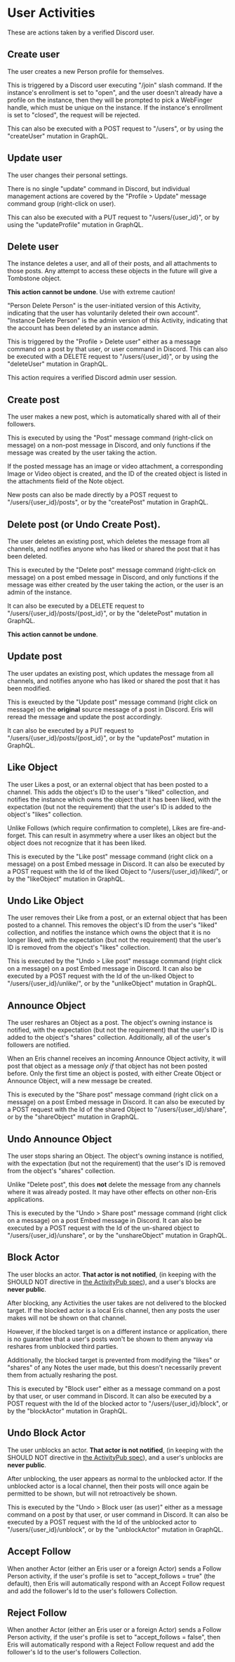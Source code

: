 # User Activities

These are actions taken by a verified Discord user.

## Create user

The user creates a new Person profile for themselves.

This is triggered by a Discord user executing "/join" slash command. If the instance's enrollment is set to "open", and the user doesn't already have a profile on the instance, then they will be prompted to pick a WebFinger handle, which must be unique on the instance. If the instance's enrollment is set to "closed", the request will be rejected.

This can also be executed with a POST request to "/users", or by using the "createUser" mutation in GraphQL. 

## Update user

The user changes their personal settings.

There is no single "update" command in Discord, but individual management actions are covered by the "Profile > Update" message command group (right-click on user). 

This can also be executed with a PUT request to "/users/{user_id}", or by using the "updateProfile" mutation in GraphQL.

## Delete user

The instance deletes a user, and all of their posts, and all attachments to those posts. Any attempt to access these objects in the future will give a Tombstone object.

**This action cannot be undone**. Use with extreme caution!

"Person Delete Person" is the user-initiated version of this Activity, indicating that the user has voluntarily deleted their own account". "Instance Delete Person" is the admin version of this Activity, indicating that the account has been deleted by an instance admin. 

This is triggered by the "Profile > Delete user" either as a message command on a post by that user, or user command in Discord. This can also be executed with a DELETE request to "/users/{user_id}", or by using the "deleteUser" mutation in GraphQL. 

This action requires a verified Discord admin user session.


## Create post

The user makes a new post, which is automatically shared with all of their followers.

This is executed by using the "Post" message command (right-click on message) on a non-post message in Discord, and only functions if the message was created by the user taking the action.

If the posted message has an image or video attachment, a corresponding Image or Video object is created, and the ID of the created object is listed in the attachments field of the Note object.

New posts can also be made directly by a POST request to "/users/{user_id}/posts", or by the "createPost" mutation in GraphQL.

## Delete post (or Undo Create Post).

The user deletes an existing post, which deletes the message from all channels, and notifies anyone who has liked or shared the post that it has been deleted.

This is executed by the "Delete post" message command (right-click on message) on a post embed message in Discord, and only functions if the message was either created by the user taking the action, or the user is an admin of the instance.

It can also be executed by a DELETE request to "/users/{user_id}/posts/{post_id}", or by the "deletePost" mutation in GraphQL.

**This action cannot be undone**.

## Update post

The user updates an existing post, which updates the message from all channels, and notifies anyone who has liked or shared the post that it has been modified.

This is exeucted by the "Update post" message command (right click on message) on the **original** source message of a post in Discord. Eris will reread the message and update the post accordingly.

It can also be executed by a PUT request to "/users/{user_id}/posts/{post_id}", or by the "updatePost" mutation in GraphQL.

## Like Object

The user Likes a post, or an external object that has been posted to a channel. This adds the object's ID to the user's "liked" collection, and notifies the instance which owns the object that it has been liked, with the expectation (but not the requirement) that the user's ID is added to the object's "likes" collection. 

Unlike Follows (which require confirmation to complete), Likes are fire-and-forget. This can result in asymmetry where a user likes an object but the object does not recognize that it has been liked.

This is executed by the "Like post" message command (right click on a message) on a post Embed message in Discord. It can also be executed by a POST request with the Id of the liked Object to "/users/{user_id}/liked/", or by the "likeObject" mutation in GraphQL.

## Undo Like Object

The user removes their Like from a post, or an external object that has been posted to a channel. This removes the object's ID from the user's "liked" collection, and notifies the instance which owns the object that it is no longer liked, with the expectation (but not the requirement) that the user's ID is removed from the object's "likes" collection. 

This is executed by the "Undo > Like post" message command (right click on a message) on a post Embed message in Discord. It can also be executed by a POST request with the Id of the un-liked Object to "/users/{user_id}/unlike/", or by the "unlikeObject" mutation in GraphQL.

## Announce Object

The user reshares an Object as a post. The object's owning instance is notified, with the expectation (but not the requirement) that the user's ID is added to the object's "shares" collection. Additionally, all of the user's followers are notified.

When an Eris channel receives an incoming Announce Object activity, it will post that object as a message *only if* that object has not been posted before. Only the first time an object is posted, with either Create Object or Announce Object, will a new message be created.

This is executed by the "Share post" message command (right click on a message) on a post Embed message in Discord. It can also be executed by a POST request with the Id of the shared Object to "/users/{user_id}/share", or by the "shareObject" mutation in GraphQL.

## Undo Announce Object

The user stops sharing an Object. The object's owning instance is notified, with the expectation (but not the requirement) that the user's ID is removed from the object's "shares" collection. 

Unlike "Delete post", this does **not** delete the message from any channels where it was already posted. It may have other effects on other non-Eris applications.

This is executed by the "Undo > Share post" message command (right click on a message) on a post Embed message in Discord. It can also be executed by a POST request with the Id of the un-shared object to "/users/{user_id}/unshare", or by the "unshareObject" mutation in GraphQL.


## Block Actor

The user blocks an actor. **That actor is not notified**, (in keeping with the SHOULD NOT directive in [the ActivityPub spec](https://www.w3.org/TR/activitypub/#block-activity-outbox)), and a user's blocks are **never public**. 

After blocking, any Activities the user takes are not delivered to the blocked target. If the blocked actor is a local Eris channel, then any posts the user makes will not be shown on that channel. 

However, if the blocked target is on a different instance or application, there is no guarantee that a user's posts won't be shown to them anyway via reshares from unblocked third parties.

Additionally, the blocked target is prevented from modifying the "likes" or "shares" of any Notes the user made, but this doesn't necessarily prevent them from actually resharing the post. 

This is executed by "Block user" either as a message command on a post by that user, or user command in Discord. It can also be executed by a POST request with the Id of the blocked actor to "/users/{user_id}/block", or by the "blockActor" mutation in GraphQL.

## Undo Block Actor

The user unblocks an actor. **That actor is not notified**, (in keeping with the SHOULD NOT directive in [the ActivityPub spec](https://www.w3.org/TR/activitypub/#block-activity-outbox)), and a user's unblocks are **never public**. 

After unblocking, the user appears as normal to the unblocked actor. If the unblocked actor is a local channel, then their posts will once again be permitted to be shown, but will not retroactively be shown.

This is executed by the "Undo > Block user (as user)" either as a message command on a post by that user, or user command in Discord. It can also be executed by a POST request with the Id of the unblocked actor to "/users/{user_id}/unblock", or by the "unblockActor" mutation in GraphQL.

## Accept Follow

When another Actor (either an Eris user or a foreign Actor) sends a Follow Person activity, if the user's profile is set to "accept_follows = true" (the default), then Eris will automatically respond with an Accept Follow request and add the follower's Id to the user's followers Collection.

## Reject Follow

When another Actor (either an Eris user or a foreign Actor) sends a Follow Person activity, if the user's profile is set to "accept_follows = false", then Eris will automatically respond with a Reject Follow request and add the follower's Id to the user's followers Collection.
